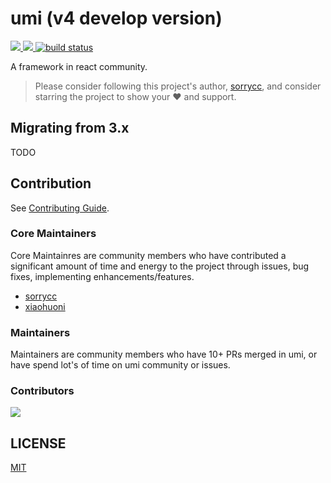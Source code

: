 # umi (v4 develop version)

<p>
  <a href="https://www.npmjs.com/package/umi" target="_blank">
    <img src="https://img.shields.io/npm/v/umi.svg" />
  </a>
  <a href="https://www.npmjs.com/package/umi" target="_blank">
    <img src="https://img.shields.io/npm/dm/umi.svg" />
  </a>
  <a href="https://github.com/umijs/umi-next" target="_blank">
    <img src="https://github.com/umijs/umi-next/workflows/CI/badge.svg" alt="build status"  />
  </a>
</p>

A framework in react community.

> Please consider following this project's author, [sorrycc](https://github.com/sorrycc), and consider starring the project to show your ❤️ and support.

## Migrating from 3.x

TODO

## Contribution

See [Contributing Guide](./CONTRIBUTING.md).

### Core Maintainers

Core Maintainres are community members who have contributed a significant amount of time and energy to the project through issues, bug fixes, implementing enhancements/features.

* [sorrycc](https://github.com/sorrycc)
* [xiaohuoni](https://github.com/xiaohuoni)

### Maintainers

Maintainers are community members who have 10+ PRs merged in umi, or have spend lot's of time on umi community or issues.

### Contributors

<a href="https://github.com/umijs/umi/graphs/contributors"><img src="https://opencollective.com/umi/contributors.svg?width=890&button=false" /></a>

## LICENSE

[MIT](./LICENSE)
